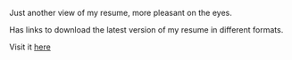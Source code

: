 Just another view of my resume, more pleasant on the eyes.

Has links to download the latest version of my resume in different formats.

Visit it [here](https://marcelquirijnen.hithub.io/)
